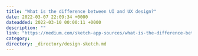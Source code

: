 ```yaml
---
title: "What is the difference between UI and UX design?"
date: 2022-03-07 22:09:34 +0000
dateadded: 2022-03-10 00:00:11 +0000
description: ""
link: "https://medium.com/sketch-app-sources/what-is-the-difference-between-ui-and-ux-design-361973b070ed?source=rss----d23119b14977---4"
category:
directory: _directory/design-sketch.md
---
```

